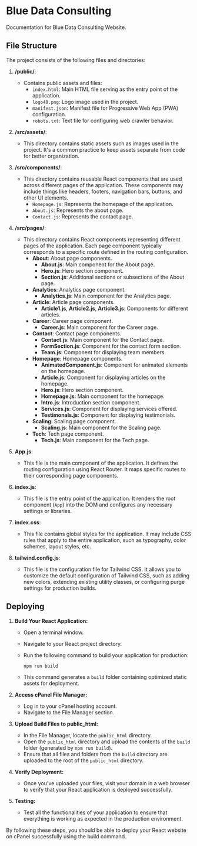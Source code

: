 # Blue Data Consulting
Documentation for Blue Data Consulting Website.

## File Structure

The project consists of the following files and directories:
1. **/public/**:
   - Contains public assets and files:
      - `index.html`: Main HTML file serving as the entry point of the application.
      - `logo40.png`: Logo image used in the project.
      - `manifest.json`: Manifest file for Progressive Web App (PWA) configuration.
      - `robots.txt`: Text file for configuring web crawler behavior.


2. **/src/assets/**:
   - This directory contains static assets such as images used in the project. It's a common practice to keep assets separate from code for better organization.


3. **/src/components/**:
   - This directory contains reusable React components that are used across different pages of the application. These components may include things like headers, footers, navigation bars, buttons, and other UI elements.
     - `Homepage.js`: Represents the homepage of the application.
     - `About.js`: Represents the about page.
     - `Contact.js`: Represents the contact page.


4. **/src/pages/**:
   - This directory contains React components representing different pages of the application. Each page component typically corresponds to a specific route defined in the routing configuration.
      - **About**: About page components.
         - **About.js**: Main component for the About page.
         - **Hero.js**: Hero section component.
         - **Section.js**: Additional sections or subsections of the About page.
      - **Analytics**: Analytics page component.
         - **Analytics.js**: Main component for the Analytics page.
      - **Article**: Article page components.
         - **Article1.js**, **Article2.js**, **Article3.js**: Components for different articles.
      - **Career**: Career page component.
         - **Career.js**: Main component for the Career page.
      - **Contact**: Contact page components.
         - **Contact.js**: Main component for the Contact page.
         - **FormSection.js**: Component for the contact form section.
         - **Team.js**: Component for displaying team members.
      - **Homepage**: Homepage components.
         - **AnimatedComponent.js**: Component for animated elements on the homepage.
         - **Article.js**: Component for displaying articles on the homepage.
         - **Hero.js**: Hero section component.
         - **Homepage.js**: Main component for the homepage.
         - **Intro.js**: Introduction section component.
         - **Services.js**: Component for displaying services offered.
         - **Testimonals.js**: Component for displaying testimonials.
      - **Scaling**: Scaling page component.
         - **Scaling.js**: Main component for the Scaling page.
      - **Tech**: Tech page component.
         - **Tech.js**: Main component for the Tech page.


5. **App.js**:
   - This file is the main component of the application. It defines the routing configuration using React Router. It maps specific routes to their corresponding page components.


6. **index.js**:
   - This file is the entry point of the application. It renders the root component (`App`) into the DOM and configures any necessary settings or libraries.


7. **index.css**:
   - This file contains global styles for the application. It may include CSS rules that apply to the entire application, such as typography, color schemes, layout styles, etc.


8. **tailwind.config.js**:
   - This file is the configuration file for Tailwind CSS. It allows you to customize the default configuration of Tailwind CSS, such as adding new colors, extending existing utility classes, or configuring purge settings for production builds.


## Deploying 

1. **Build Your React Application:**
   - Open a terminal window.
   - Navigate to your React project directory.
   - Run the following command to build your application for production:
     
     ```bash 
     npm run build 
     ```
   - This command generates a `build` folder containing optimized static assets for deployment.

2. **Access cPanel File Manager:**
   - Log in to your cPanel hosting account.
   - Navigate to the File Manager section.

3. **Upload Build Files to public_html:**
   - In the File Manager, locate the `public_html` directory.
   - Open the `public_html` directory and upload the contents of the `build` folder (generated by `npm run build`).
   - Ensure that all files and folders from the `build` directory are uploaded to the root of the `public_html` directory.

4. **Verify Deployment:**
   - Once you've uploaded your files, visit your domain in a web browser to verify that your React application is deployed successfully.

5. **Testing:**
   - Test all the functionalities of your application to ensure that everything is working as expected in the production environment.

By following these steps, you should be able to deploy your React website on cPanel successfully using the build command.


